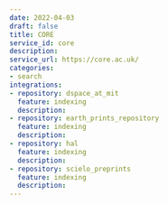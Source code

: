 ```yaml
---
date: 2022-04-03
draft: false
title: CORE
service_id: core
description:
service_url: https://core.ac.uk/
categories:
- search
integrations:
- repository: dspace_at_mit
  feature: indexing
  description:
- repository: earth_prints_repository
  feature: indexing
  description:
- repository: hal
  feature: indexing
  description:
- repository: scielo_preprints
  feature: indexing
  description:
---
```



